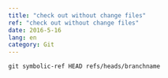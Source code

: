 ```yaml
---
title: "check out without change files"
ref: "check out without change files"
date: 2016-5-16
lang: en
category: Git
---
```


`git symbolic-ref HEAD refs/heads/branchname`
